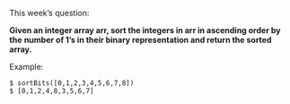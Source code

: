 This week’s question:

**Given an integer array arr, sort the integers in arr in ascending order by the**
**number of 1’s in their binary representation and return the sorted array.**

Example:

```
$ sortBits([0,1,2,3,4,5,6,7,8])
$ [0,1,2,4,8,3,5,6,7]
```
